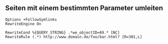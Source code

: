 ## Seiten mit einem bestimmten Parameter umleiten

```apache_conf
Options +FollowSymlinks
RewriteEngine On

RewriteCond %{QUERY_STRING} .*we_objectID=69.* [NC]
RewriteRule (.*) http://www.domain.de/foo/bar.html? [R=301,L]
```
